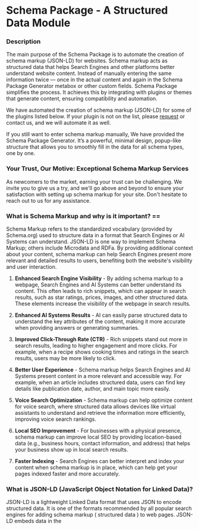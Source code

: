 # Schema Package - A Structured Data Module

### Description

The main purpose of the Schema Package is to automate the creation of schema markup (JSON-LD) for websites. Schema markup acts as structured data that helps Search Engines and other platforms better understand website content. Instead of manually entering the same information twice — once in the actual content and again in the Schema Package Generator metabox or other custom fields. Schema Package simplifies the process. It achieves this by integrating with plugins or themes that generate content, ensuring compatibility and automation.

We have automated the creation of schema markup (JSON-LD) for some of the plugins listed below. If your plugin is not on the list, please [request](https://github.com/amanstacker/schema-package/issues/new) or contact us, and we will automate it as well.

If you still want to enter schema markup manually, We have provided the Schema Package Generator. It’s a powerful, minimal design, popup-like structure that allows you to smoothly fill in the data for all schema types, one by one.


### Your Trust, Our Motive: Exceptional Schema Markup Services

As newcomers to the market, earning your trust can be challenging. We invite you to give us a try, and we'll go above and beyond to ensure your satisfaction with setting up schema markup for your site. Don't hesitate to reach out to us for any assistance.


### What is Schema Markup and why is it important? ==

Schema Markup refers to the standardized vocabulary (provided by Schema.org) used to structure data in a format that Search Engines or AI Systems can understand. JSON-LD is one way to implement Schema Markup; others include Microdata and RDFa. By providing additional context about your content, schema markup can help Search Engines present more relevant and detailed results to users, benefiting both the website's visibility and user interaction.

1. **Enhanced Search Engine Visibility** - By adding schema markup to a webpage, Search Engines and AI Systems can better understand its content. This often leads to rich snippets, which can appear in search results, such as star ratings, prices, images, and other structured data. These elements increase the visibility of the webpage in search results.

2. **Enhanced AI Systems Results** - AI can easily parse structured data to understand the key attributes of the content, making it more accurate when providing answers or generating summaries.

3. **Improved Click-Through Rate (CTR)** - Rich snippets stand out more in search results, leading to higher engagement and more clicks. For example, when a recipe shows cooking times and ratings in the search results, users may be more likely to click.

4. **Better User Experience** - Schema markup helps Search Engines and AI Systems present content in a more relevant and accessible way. For example, when an article includes structured data, users can find key details like publication date, author, and main topic more easily.

5. **Voice Search Optimization** - Schema markup can help optimize content for voice search, where structured data allows devices like virtual assistants to understand and retrieve the information more efficiently, improving voice search rankings.

6. **Local SEO Improvement** - For businesses with a physical presence, schema markup can improve local SEO by providing location-based data (e.g., business hours, contact information, and address) that helps your business show up in local search results.

7. **Faster Indexing** - Search Engines can better interpret and index your content when schema markup is in place, which can help get your pages indexed faster and more accurately.


### What is JSON-LD (JavaScript Object Notation for Linked Data)?

JSON-LD is a lightweight Linked Data format that uses JSON to encode structured data. It is one of the formats recommended by all popular search engines for adding schema markup ( structured data ) to web pages. JSON-LD embeds data in the <script> tags of an HTML document without affecting the visual appearance of the page.

### Schema Package Key Features

* <strong>Schema Package Generator</strong>: Select different kinds of schema based on your needs. No limitation on schema type selection, Add as much as you want.
* <strong>Targeting</strong>: Add schema types based on your target. Such as posts, pages, post types, taxonomies etc.
* <strong>JSON-LD Format</strong>: Schema Package only supports JSON-LD Format as recommended by most of the search engines. Like Google, Bing, Yahoo etc.
* <strong>Manage Conflict</strong>: If two or more schema plugins used on same website. They may confict and throw error in schema validator tool. Using Schema Package keep required schema markup
* <strong>Easy To Use UI</strong>: No need to reload schema package dashboard again and again to complete setup. Its a single page dashboard which is very fast in navigation.
* <strong>Compatibility</strong>: Automate schema markup for the plugins who generate schema related contents. You can find the compatibility list down the order.
* <strong>Fast Help & Support</strong>: If you are unable to find any features related to schema package or found any bug. Please contact us, Schema Package team would try to solve it quickly.


### Schema Package Supported Schema Types

* Article : [schema.org url](https://schema.org/Article)
* BlogPosting : [schema.org url](https://schema.org/BlogPosting)
* NewsArticle : [schema.org url](https://schema.org/NewsArticle)
* TechArticle : [schema.org url](https://schema.org/TechArticle)
* HowTo : [schema.org url](https://schema.org/HowTo)
* FAQPage : [schema.org url](https://schema.org/FAQPage)
* QAPage : [schema.org url](https://schema.org/QAPage)
* Book : [schema.org url](https://schema.org/Book)
* Course : [schema.org url](https://schema.org/Course)
* JobPosting : [schema.org url](https://schema.org/JobPosting)
* LocalBusiness : [schema.org url](https://schema.org/LocalBusiness)
* Event : [schema.org url](https://schema.org/Event)
* Recipe : [schema.org url](https://schema.org/Recipe)
* VideoObject : [schema.org url](https://schema.org/VideoObject)
* SoftwareApplication : [schema.org url](https://schema.org/SoftwareApplication)
* Product : [schema.org url](https://schema.org/Product)
* BreadcrumbList : [schema.org url](https://schema.org/BreadcrumbList)
* Comment : [schema.org url](https://schema.org/Comment)

### Schema package automation and compatibility with plugins.

* WooCommerce : [URL](https://wordpress.org/plugins/woocommerce)
* Simple Job Board : [URL](https://wordpress.org/plugins/simple-job-board/)
* Mooberry Book Manager : [URL](https://wordpress.org/plugins/mooberry-book-manager)
* Brands for WooCommerce : [URL](https://wordpress.org/plugins/brands-for-woocommerce)
* Perfect Brands for WooCommerce : [URL](https://wordpress.org/plugins/perfect-woocommerce-brands)
* Ryviu – Product Reviews for WooCommerce : [URL](https://wordpress.org/plugins/ryviu)
* Customer Reviews for WooCommerce : [URL](https://wordpress.org/plugins/customer-reviews-woocommerce)
* YITH WooCommerce Brands Add-On : [URL](https://wordpress.org/plugins/yith-woocommerce-brands-add-on)
* Ultimate Reviews : [URL](https://wordpress.org/plugins/ultimate-reviews)
* Yotpo: Product & Photo Reviews for WooCommerce : [URL](https://wordpress.org/plugins/yotpo-social-reviews-for-woocommerce)
* Accordion By PickPlugins : [URL](https://wordpress.org/plugins/accordions)
* Quick and Easy FAQs : [URL](https://wordpress.org/plugins/quick-and-easy-faqs/)
* Accordion FAQ : [URL](https://wordpress.org/plugins/responsive-accordion-and-collapse)
* Easy Accordion : [URL](https://wordpress.org/plugins/easy-accordion-free)
* WP responsive FAQ with category plugin : [URL](https://wordpress.org/plugins/sp-faq)
* Arconix FAQ : [URL](https://wordpress.org/plugins/arconix-faq)
* kk Star Ratings : [URL](https://wordpress.org/plugins/kk-star-ratings/)
* WooCommerce Event Manager : [URL](https://wordpress.org/plugins/mage-eventpress/)
* WP Event Manager : [URL](https://wordpress.org/plugins/wp-event-manager/)
* WP-PostRatings : [URL](https://wordpress.org/plugins/wp-postratings/)
* Rank Math : [URL](https://wordpress.org/plugins/seo-by-rank-math/)
* Yoast Seo : [URL](https://wordpress.org/plugins/wordpress-seo/)
* The SEO Framework : [URL](https://wordpress.org/plugins/autodescription/)
* Squirrly SEO : [URL](https://wordpress.org/plugins/squirrly-seo/)
* SmartCrawl Seo : [URL](https://wordpress.org/plugins/smartcrawl-seo/)
* SEOPress : [URL](https://wordpress.org/plugins/wp-seopress/)


### Notes

The Schema package is a tool for adding schema markup to websites according to search engine guidelines and validating it using tools recommended by search engines. It does not guarantee that your content will appear in search engine results as you desire. It entirely depends on the search engines.

Here are some schema and structured data markup validator tools that can help you validate and troubleshoot your markup:

1. [Google Rich Results Test](https://search.google.com/test/rich-results)

The "Google Rich Results Test" does not validate all types of schema.org markup. It is primarily designed to test the types of schema markup that can generate rich results in Google search, such as Product, Recipe, Event, FAQ and others related to search features.

While it can validate whether your structured data is correctly implemented for rich results, it doesn't support every schema.org type. For example, it may not check more general types like Service, Organization, or CreativeWork, unless they are directly relevant to a rich result display.


2. [Schema Markup Validator](https://validator.schema.org/)

The "Schema Markup Validator" by Google validates all schema.org types, not just those that are eligible for rich results. This tool checks whether your structured data is correctly implemented according to the schema.org specifications, regardless of whether the type is eligible for rich results.


### Report Bug or Contribute fix

Encounter an issue with Schema Package? or wanted to contribute. Kindly visit Schema Package repository on [GitHub](https://github.com/amanstacker/schema-package). Please be aware that GitHub is not a support forum, but rather a streamlined platform for effectively addressing and solving problems.


### Support Center

We currently don't have an official website for the Schema Package, but you can reach out to us through the Schema Package dashboard.

Go To - Schema Package -> Settings -> Help & Support.

### Installation

1. Upload the plugin files to the `/wp-content/plugins/` directory.
2. Activate the plugin through the 'Plugins' menu in WordPress.


### Project Development Setup Guide

This guide will walk you through setting up Schema Package react part and running it locally.


#### 1. Prerequisites

Before you begin, ensure that you have the following installed:

- **PHP** (version 5.6.20 or higher recommended)
- **MySQL** or **MariaDB** (for the database)
- **WordPress** (latest stable version)
- **Git** (for version control)
- **Node.js** (LTS version) - [Download Node.js](https://nodejs.org/)
- **npm** (comes with Node.js) or **yarn** (alternative package manager)


#### 2. Clone the Repository

First, clone the repository to your local machine:


   git clone https://github.com/amanstacker/schema-package.git  
   cd schema-package/admin/assets/react

#### 3. Set Up a Local WordPress Installation

- If you don't already have a local WordPress environment, you can set up one using tools like [XAMPP](https://www.apachefriends.org/), or [WAMP](https://www.wampserver.com/).

- Download and install WordPress into your local environment.
- Create a new WordPress site (e.g., your-plugin-site.local).
- Install and activate the plugin by copying the plugin directory (e.g., schema-package) into the /wp-content/plugins/ directory of your WordPress installation.

#### 4. Install Dependencies   

1. **Using npm**
   - npm install

2. **Using yarn**
   - yarn install

#### 5. Start the Development Server   

1. **Using npm**
   - npm run watch

2. **Using yarn**
   - yarn run watch

#### 6. Make Changes and Develop

You can now start modifying the project files.


### WordPress REST API

The Schema Package uses the WordPress REST API to power its single-page application dashboard. If you’re unable to access the Schema Package dashboard, it’s likely that your site is blocking the REST API, or another plugin has restricted access. Please ensure the WordPress REST API is enabled for the Schema Package to function properly.

### External Services

Schema Package uses the following external services:

#### 1. Ryviu API

Schema Package connects to Ryviu API to fetch product reviews. Its needed to generate Reviews schema markup for WooCommerce product.

It sends the user's site url when Ryviu option is enabled inside automation metabox and "Ryviu – Product Reviews for WooCommerce" plugin is active.
This service is provided by "Ryviu": [terms of use](https://www.ryviu.com/terms-and-conditions), [privacy policy](https://www.ryviu.com/privacy-policy).


#### 2. YouTube API

Schema Package connects to YouTube API to get video details. Its needed to generate VideoObject schema markup.

It sends youtube video url from posts when VideoObject schema is selected.
This service is provided by "YouTube Inc": [terms of use](https://www.youtube.com/t/terms), [privacy policy](https://www.youtube.com/about/policies/).


#### 3. Google API

Schema Package connects to Google API to get video details. Its needed to generate VideoObject schema markup.

It sends youtube video vid got from youtube api, api key and part ( 'contentDetails, snippet, statistics' ) when VideoObject schema is selected.
This service is provided by "Google Inc": [terms of use](https://developers.google.com/terms), [privacy policy](https://developers.google.com/terms/api-services-user-data-policy).

#### 4. Yotpo API

Schema Package connects to Yotpo API to fetch product reviews. Its needed to generate Reviews schema markup for WooCommerce product.

It sends product id, api key when Yotpo option is enabled inside automation metabox and "Yotpo: Product & Photo Reviews for WooCommerce" plugin is active. API gets store url and api key from Yotpo settings option
This service is provided by "Yotpo": [terms of use](https://www.yotpo.com/terms-of-service/), [privacy policy](https://www.yotpo.com/privacy-policy/).


#### 5. Gravatar API

Schema Package connects to Gravatar API to validate author avatar.

It sends the author's email in hashkey. Validate the author's avatar which included in schema markup.
This service is provided by "Gravatar": [terms of use](https://wordpress.com/tos/), [privacy policy](https://automattic.com/privacy/).


#### 6. YouTube Image 

Schema Package connects to YouTube Image to get video thumbnail.

It sends youtube video vid got from youtube api when VideoObject schema is selected.
This service is provided by "YouTube Inc": [terms of use](https://www.youtube.com/t/terms), [privacy policy](https://www.youtube.com/about/policies/).


### Credits

Schema Package uses the following third-party libraries:


1. **React** - A JavaScript library for building user interfaces
   - Link: https://github.com/reactjs/react.dev
   - License: MIT

2. **Babel** - A JavaScript compiler
   - Link: https://babeljs.io/
   - License: MIT

3. **Webpack** - A module bundler for JavaScript applications
   - Link: https://webpack.js.org/
   - License: MIT

4. **Semantic UI** - A fast, small, and feature-rich JavaScript and CSS library.
   - Link: http://github.com/semantic-org/semantic-ui/
   - License: MIT

5. **React Router** - Declarative routing for React
   - Link: https://github.com/remix-run/react-router
   - License: MIT

6. **Query String** - Parse and stringify URL query strings
   - Link: https://github.com/sindresorhus/query-string
   - License: MIT

7. **Aqua-Resizer** - Resize WordPress images on the fly, PHP library
    - Link: https://github.com/sy4mil/Aqua-Resizer/
    - License: Dual MIT and GPL